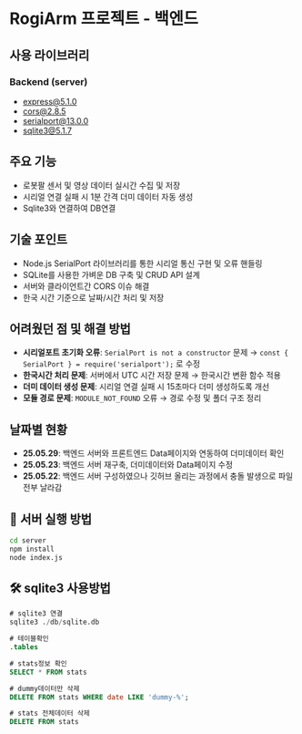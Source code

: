 # RogiArm 프로젝트 - 백엔드

## 사용 라이브러리
### Backend (server)
- express@5.1.0
- cors@2.8.5
- serialport@13.0.0
- sqlite3@5.1.7

## 주요 기능
- 로봇팔 센서 및 영상 데이터 실시간 수집 및 저장
- 시리얼 연결 실패 시 1분 간격 더미 데이터 자동 생성
- Sqlite3와 연결하여 DB연결

## 기술 포인트  
- Node.js SerialPort 라이브러리를 통한 시리얼 통신 구현 및 오류 핸들링  
- SQLite를 사용한 가벼운 DB 구축 및 CRUD API 설계
- 서버와 클라이언트간 CORS 이슈 해결
- 한국 시간 기준으로 날짜/시간 처리 및 저장

## 어려웠던 점 및 해결 방법  
- **시리얼포트 초기화 오류**: `SerialPort is not a constructor` 문제 → `const { SerialPort } = require('serialport');` 로 수정
- **한국시간 처리 문제**: 서버에서 UTC 시간 저장 문제 → 한국시간 변환 함수 적용
- **더미 데이터 생성 문제**: 시리얼 연결 실패 시 15초마다 더미 생성하도록 개선
- **모듈 경로 문제**: `MODULE_NOT_FOUND` 오류 → 경로 수정 및 폴더 구조 정리

## 날짜별 현황
- **25.05.29**: 백엔드 서버와 프론트엔드 Data페이지와 연동하여 더미데이터 확인
- **25.05.23**: 백엔드 서버 재구축, 더미데이터와 Data페이지 수정
- **25.05.22**: 백엔드 서버 구성하였으나 깃허브 올리는 과정에서 충돌 발생으로 파일 전부 날라감

## 🚀 서버 실행 방법
```bash
cd server
npm install
node index.js
```

## 🛠️ sqlite3 사용방법
```sql
# sqlite3 연결
sqlite3 ./db/sqlite.db

# 테이블확인
.tables

# stats정보 확인
SELECT * FROM stats

# dummy데이터만 삭제
DELETE FROM stats WHERE date LIKE 'dummy-%';

# stats 전체데이터 삭제
DELETE FROM stats
```